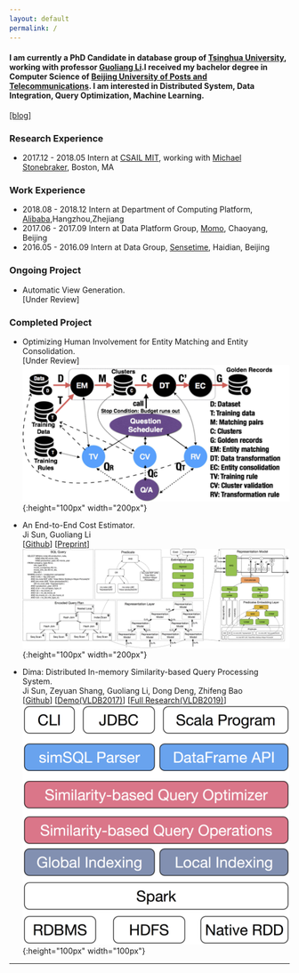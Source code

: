 ```yaml
---
layout: default
permalink: /
---
```

#### I am currently a PhD Candidate in database group of [Tsinghua University](http://www.tsinghua.edu.cn/publish/thu2018en/index.html), working with professor [Guoliang Li](http://dbgroup.cs.tsinghua.edu.cn/ligl/).I received my bachelor degree in Computer Science of [Beijing University of Posts and Telecommunications](http://www.bupt.edu.cn/). I am interested in Distributed System, Data Integration, Query Optimization, Machine Learning.
[[blog]](/blog)
### Research Experience
- 2017.12 - 2018.05 Intern at [CSAIL MIT](https://www.csail.mit.edu/), working with [Michael Stonebraker](https://en.wikipedia.org/wiki/Michael_Stonebraker), Boston, MA  

### Work Experience
- 2018.08 - 2018.12 Intern at Department of Computing Platform, [Alibaba](https://www.alibabagroup.com/en/global/home),Hangzhou,Zhejiang  
- 2017.06 - 2017.09 Intern at Data Platform Group, [Momo](https://www.immomo.com/), Chaoyang, Beijing  
- 2016.05 - 2016.09 Intern at Data Group, [Sensetime](https://www.sensetime.com/), Haidian, Beijing  

### Ongoing Project
- Automatic View Generation.  
[Under Review]

### Completed Project
- Optimizing Human Involvement for Entity Matching and Entity Consolidation.  
[Under Review]  
![Framework](figures/emgr.jpg){:height="100px" width="200px"}

- An End-to-End Cost Estimator.  
Ji Sun, Guoliang Li  
[[Github](https://github.com/greatji/Learning-based-cost-estimator)] [[Preprint](http://arxiv.org/abs/1906.02560)]  
![Dima Framework](figures/model.png){:height="100px" width="200px"}

- Dima: Distributed In-memory Similarity-based Query Processing System.  
Ji Sun, Zeyuan Shang, Guoliang Li, Dong Deng, Zhifeng Bao  
[[Github](https://github.com/TsinghuaDatabaseGroup/Dima.git)] [[Demo(VLDB2017)](http://www.vldb.org/pvldb/vol10/p1925-sun.pdf)] [[Full Research(VLDB2019)](http://www.vldb.org/pvldb/vol12/p961-sun.pdf)]  
![Dima Framework](figures/dima.png){:height="100px" width="100px"}  

_____
<script type="text/javascript" id="clustrmaps" src="//cdn.clustrmaps.com/map_v2.js?d=pe1rfPbhTfzky5ISQu4qQ1Xwqj7y_bFjS5d6afAShdk&cl=ffffff&w=a"></script>

